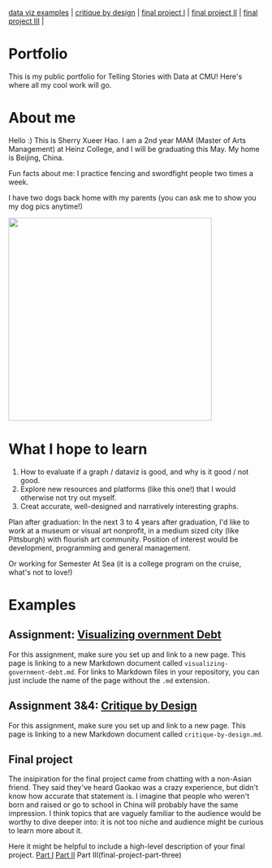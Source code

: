 [data viz examples](dataviz-examples) | [critique by design](critique-by-design) | [final project I](final-project-part-one) | [final project II](final-project-part-two) | [final project III](final-project-part-three) |

# Portfolio
This is my public portfolio for Telling Stories with Data at CMU!  Here's where all my cool work will go.

# About me
Hello :) This is Sherry Xueer Hao. I am a 2nd year MAM (Master of Arts Management) at Heinz College, and I will be graduating this May. My home is Beijing, China.

Fun facts about me: I practice fencing and swordfight people two times a week.

I have two dogs back home with my parents (you can ask me to show you my dog pics anytime!)

<img src="https://github.com/user-attachments/assets/33817d89-50e5-49b2-9e1b-cd642a980378" width="400"/>

# What I hope to learn
1. How to evaluate if a graph / dataviz is good, and why is it good / not good.
2. Explore new resources and platforms (like this one!) that I would otherwise not try out myself.
3. Creat accurate, well-designed and narratively interesting graphs.

Plan after graduation:
In the next 3 to 4 years after graduation, I'd like to work at a museum or visual art nonprofit, in a medium sized city (like Pittsburgh) with flourish art community. Position of interest would be development, programming and general management.

Or working for Semester At Sea (it is a college program on the cruise, what's not to love!)

# Examples

## Assignment: [Visualizing overnment Debt](visualizing-government-debt)
For this assignment, make sure you set up and link to a new page.  This page is linking to a new Markdown document called `visualizing-government-debt.md`.  For links to Markdown files in your repository, you can just include the name of the page without the `.md` extension.

## Assignment 3&4: [Critique by Design](critique-by-design)
For this assignment, make sure you set up and link to a new page.  This page is linking to a new Markdown document called `critique-by-design.md`.  

## Final project
The insipiration for the final project came from chatting with a non-Asian friend. They said they've heard Gaokao was a crazy experience, but didn't know how accurate that statement is. I imagine that people who weren't born and raised or go to school in China will probably have the same impression. I think topics that are vaguely familiar to the audience would be worthy to dive deeper into: it is not too niche and audience might be curious to learn more about it.

Here it might be helpful to include a high-level description of your final project. 
[Part I](final-project-part-one)
[Part II](final-project-part-two)
Part III(final-project-part-three)
